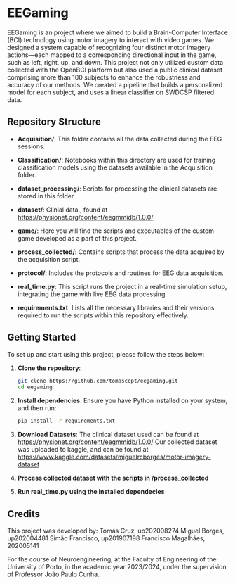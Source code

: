 # EEGaming

EEGaming is an project where we aimed to build a Brain-Computer Interface (BCI) technology using motor imagery to interact with video games. We designed a system capable of recognizing four distinct motor imagery actions—each mapped to a corresponding directional input in the game, such as left, right, up, and down. This project not only utilized custom data collected with the OpenBCI platform but also used a public clinical dataset comprising more than 100 subjects to enhance the robustness and accuracy of our methods. We created a pipeline that builds a personalized model for each subject, and uses a linear classifier on SWDCSP filtered data.

## Repository Structure

- **Acquisition/**: This folder contains all the data collected during the EEG sessions.
- **Classification/**: Notebooks within this directory are used for training classification models using the datasets available in the Acquisition folder.
- **dataset_processing/**: Scripts for processing the clinical datasets are stored in this folder.
- **dataset/**: Clinial data., found at https://physionet.org/content/eegmmidb/1.0.0/
- **game/**: Here you will find the scripts and executables of the custom game developed as a part of this project.
- **process_collected/**: Contains scripts that process the data acquired by the acquisition script.
- **protocol/**: Includes the protocols and routines for EEG data acquisition.

- **real_time.py**: This script runs the project in a real-time simulation setup, integrating the game with live EEG data processing.

- **requirements.txt**: Lists all the necessary libraries and their versions required to run the scripts within this repository effectively.

## Getting Started

To set up and start using this project, please follow the steps below:

1. **Clone the repository**:
    ```bash
    git clone https://github.com/tomasccpt/eegaming.git
    cd eegaming
    ```

2. **Install dependencies**:
    Ensure you have Python installed on your system, and then run:
    ```bash
    pip install -r requirements.txt
    ```

3. **Download Datasets**:
    The clinical dataset used can be found at https://physionet.org/content/eegmmidb/1.0.0/
    Our collected dataset was uploaded to kaggle, and can be found at https://www.kaggle.com/datasets/miguelrcborges/motor-imagery-dataset

4. **Process collected dataset with the scripts in /process_collected**

5. **Run real_time.py using the installed dependecies**

## Credits

This project was developed by:
Tomás Cruz, up202008274
Miguel Borges, up202004481
Simão Francisco, up201907198
Francisco Magalhães, 202005141

For the course of Neuroengineering, at the Faculty of Engineering of the University of Porto, in the academic year 2023/2024, under the supervision of Professor João Paulo Cunha.
